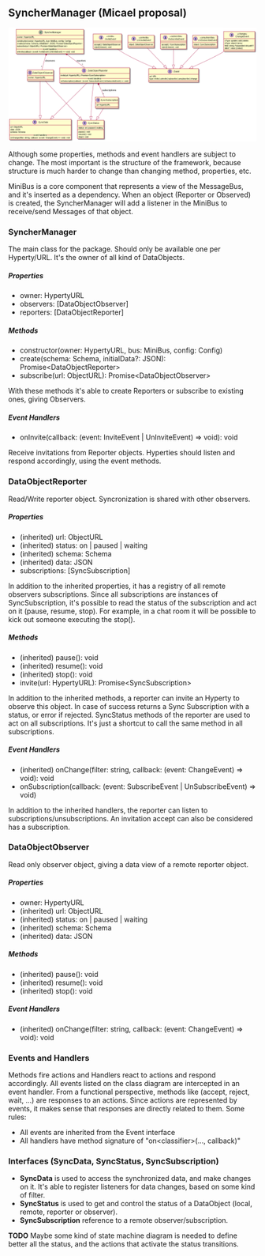 ## SyncherManager (Micael proposal)
![](SyncherManager.png)

Although some properties, methods and event handlers are subject to change. The most important is the structure of the framework, because structure is much harder to change than changing method, properties, etc.

MiniBus is a core component that represents a view of the MessageBus, and it's inserted as a dependency. When an object (Reporter or Observed) is created, the SyncherManager will add a listener in the MiniBus to receive/send Messages of that object.

### SyncherManager
The main class for the package. Should only be available one per Hyperty/URL. It's the owner of all kind of DataObjects.

##### Properties
* owner: HypertyURL
* observers: [DataObjectObserver]
* reporters: [DataObjectReporter]

##### Methods
* constructor(owner: HypertyURL, bus: MiniBus, config: Config)
* create(schema: Schema, initialData?: JSON): Promise\<DataObjectReporter\>
* subscribe(url: ObjectURL): Promise\<DataObjectObserver\>

With these methods it's able to create Reporters or subscribe to existing ones, giving Observers.

##### Event Handlers
* onInvite(callback: (event: InviteEvent | UnInviteEvent) => void): void

Receive invitations from Reporter objects. Hyperties should listen and respond accordingly, using the event methods.

### DataObjectReporter
Read/Write reporter object. Syncronization is shared with other observers.

##### Properties
* (inherited) url: ObjectURL
* (inherited) status: on | paused | waiting
* (inherited) schema: Schema
* (inherited) data: JSON
* subscriptions: [SyncSubscription]

In addition to the inherited properties, it has a registry of all remote observers subscriptions. Since all subscriptions are instances of SyncSubscription, it's possible to read the status of the subscription and act on it (pause, resume, stop). For example, in a chat room it will be possible to kick out someone executing the stop().

##### Methods
* (inherited) pause(): void
* (inherited) resume(): void
* (inherited) stop(): void
* invite(url: HypertyURL): Promise\<SyncSubscription\>

In addition to the inherited methods, a reporter can invite an Hyperty to observe this object. In case of success returns a Sync Subscription with a status, or error if rejected.
SyncStatus methods of the reporter are used to act on all subscriptions. It's just a shortcut to call the same method in all subscriptions.

##### Event Handlers
* (inherited) onChange(filter: string, callback: (event: ChangeEvent) => void): void
* onSubscription(callback: (event: SubscribeEvent | UnSubscribeEvent) => void)

In addition to the inherited handlers, the reporter can listen to subscriptions/unsubscriptions. An invitation accept can also be considered has a subscription.

### DataObjectObserver
Read only observer object, giving a data view of a remote reporter object.

##### Properties
* owner: HypertyURL
* (inherited) url: ObjectURL
* (inherited) status: on | paused | waiting
* (inherited) schema: Schema
* (inherited) data: JSON

##### Methods
* (inherited) pause(): void
* (inherited) resume(): void
* (inherited) stop(): void

##### Event Handlers
* (inherited) onChange(filter: string, callback: (event: ChangeEvent) => void): void

### Events and Handlers
Methods fire actions and Handlers react to actions and respond accordingly.
All events listed on the class diagram are intercepted in an event handler. From a functional perspective, methods like (accept, reject, wait, ...) are responses to an actions. Since actions are represented by events, it makes sense that responses are directly related to them. Some rules:
* All events are inherited from the Event interface
* All handlers have method signature of "on\<classifier\>(..., callback)"

### Interfaces (SyncData, SyncStatus, SyncSubscription)
* **SyncData** is used to access the synchronized data, and make changes on it. It's able to register listeners for data changes, based on some kind of filter.
* **SyncStatus** is used to get and control the status of a DataObject (local, remote, reporter or observer).
* **SyncSubscription** reference to a remote observer/subscription. 

**TODO** Maybe some kind of state machine diagram is needed to define better all the status, and the actions that activate the status transitions.
